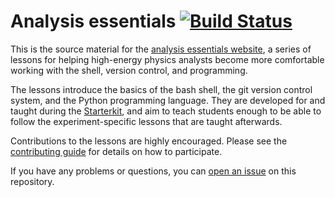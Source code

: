 # Analysis essentials [![Build Status](https://travis-ci.org/lhcb/analysis-essentials.svg?branch=master)](https://travis-ci.org/lhcb/analysis-essentials)

This is the source material for the [analysis essentials website][website], a
series of lessons for helping high-energy physics analysts become more
comfortable working with the shell, version control, and programming.

The lessons introduce the basics of the bash shell, the git version control
system, and the Python programming language. They are developed for and taught
during the [Starterkit][starterkit], and aim to teach students enough to be
able to follow the experiment-specific lessons that are taught afterwards.

Contributions to the lessons are highly encouraged. Please see the
[contributing guide][contributing] for details on how to participate.

If you have any problems or questions, you can [open an issue][issues] on this
repository.

[summary]: SUMMARY.md
[website]: http://lhcb.github.io/analysis-essentials/
[starterkit]: https://lhcb.github.io/starterkit/
[contributing]: CONTRIBUTING.md
[issues]: https://github.com/lhcb/analysis-essentials/issues
